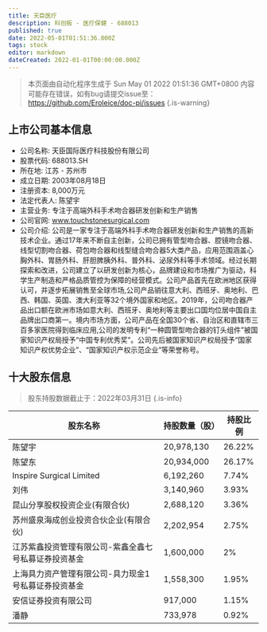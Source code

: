 ```yaml
---
title: 天臣医疗
description: 科创板 - 医疗保健 - 688013
published: true
date: 2022-05-01T01:51:36.000Z
tags: stock
editor: markdown
dateCreated: 2022-01-01T00:00:00.000Z
---
```


> 本页面由自动化程序生成于 Sun May 01 2022 01:51:36 GMT+0800
> 内容可能存在错误，如有bug请提交issue至：https://github.com/Eroleice/doc-pi/issues
{.is-warning}

## 上市公司基本信息
- 公司名称: 天臣国际医疗科技股份有限公司
- 股票代码: 688013.SH
- 所在地: 江苏 - 苏州市
- 成立日期: 2003年08月18日
- 注册资本: 8,000万元
- 法定代表人: 陈望宇
- 主营业务: 专注于高端外科手术吻合器研发创新和生产销售
- 公司官网: www.touchstonesurgical.com
- 公司介绍: 公司是一家专注于高端外科手术吻合器研发创新和生产销售的高新技术企业。通过17年来不断自主创新，公司已拥有管型吻合器、腔镜吻合器、线型切割吻合器、荷包吻合器和线型缝合吻合器5大类产品，应用范围涵盖心胸外科、胃肠外科、肝胆脾胰外科、普外科、泌尿外科等手术领域。经过长期探索和改进，公司建立了以研发创新为核心，品牌建设和市场推广为驱动，科学生产制造和严格品质管控为保障的经营模式。公司产品首先在欧洲地区获得认可，并逐步拓展销售至全球市场,公司产品销往意大利、西班牙、奥地利、巴西、韩国、英国、澳大利亚等32个境外国家和地区。2019年，公司吻合器产品出口额在欧洲市场如意大利、西班牙、奥地利等主要出口国均位居中国自主品牌出口商第一。境内市场方面，公司产品在全国30个省、自治区和直辖市三百多家医院得到临床应用,公司的发明专利“一种圆管型吻合器的钉头组件”被国家知识产权局授予“中国专利优秀奖”。公司先后被国家知识产权局授予“国家知识产权优势企业”、“国家知识产权示范企业”等荣誉称号。


## 十大股东信息
> 股东持股数据截止于：2022年03月31日
{.is-info}

| 股东名称 | 持股数量（股） | 持股比例 |
| --- | --- | --- |
| 陈望宇 | 20,978,130 | 26.22% |
| 陈望东 | 20,934,000 | 26.17% |
| Inspire Surgical Limited | 6,192,260 | 7.74% |
| 刘伟 | 3,140,960 | 3.93% |
| 昆山分享股权投资企业(有限合伙) | 2,688,120 | 3.36% |
| 苏州盛泉海成创业投资合伙企业(有限合伙) | 2,202,954 | 2.75% |
| 江苏紫鑫投资管理有限公司-紫鑫全鑫七号私募证券投资基金 | 1,600,000 | 2% |
| 上海具力资产管理有限公司-具力现金1号私募证券投资基金 | 1,558,300 | 1.95% |
| 安信证券投资有限公司 | 917,000 | 1.15% |
| 潘静 | 733,978 | 0.92% |




